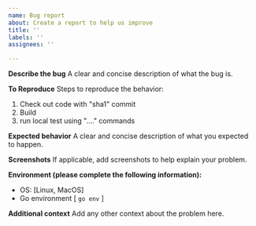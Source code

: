 ```yaml
---
name: Bug report
about: Create a report to help us improve
title: ''
labels: ''
assignees: ''

---
```


**Describe the bug**
A clear and concise description of what the bug is.

**To Reproduce**
Steps to reproduce the behavior:

1. Check out code with "sha1" commit
2. Build
3. run local test using "...." commands

**Expected behavior**
A clear and concise description of what you expected to happen.

**Screenshots**
If applicable, add screenshots to help explain your problem.

**Environment (please complete the following information):**

- OS: [Linux, MacOS]
- Go environment [ ```go env``` ]

**Additional context**
Add any other context about the problem here.
